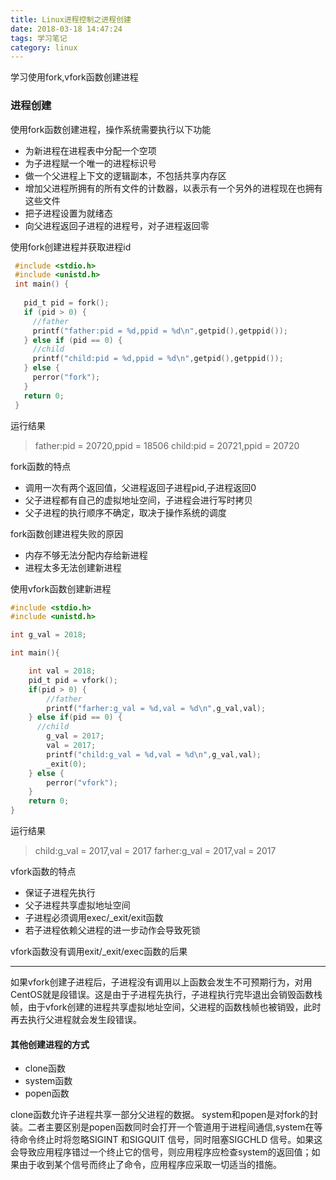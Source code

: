 ```yaml
---
title: Linux进程控制之进程创建
date: 2018-03-18 14:47:24
tags: 学习笔记
category: linux
---
```

学习使用fork,vfork函数创建进程
<!--more-->
### 进程创建
使用fork函数创建进程，操作系统需要执行以下功能
- 为新进程在进程表中分配一个空项
- 为子进程赋一个唯一的进程标识号
- 做一个父进程上下文的逻辑副本，不包括共享内存区
- 增加父进程所拥有的所有文件的计数器，以表示有一个另外的进程现在也拥有这些文件
- 把子进程设置为就绪态
- 向父进程返回子进程的进程号，对子进程返回零

使用fork创建进程并获取进程id
``` c
 #include <stdio.h>                                                                                                
 #include <unistd.h>
 int main() {
 
   pid_t pid = fork();
   if (pid > 0) {
     //father
     printf("father:pid = %d,ppid = %d\n",getpid(),getppid());
   } else if (pid == 0) {
     //child
     printf("child:pid = %d,ppid = %d\n",getpid(),getppid());
   } else {
     perror("fork");
   }
   return 0;
 }

```
运行结果
> father:pid = 20720,ppid = 18506
child:pid = 20721,ppid = 20720

fork函数的特点
- 调用一次有两个返回值，父进程返回子进程pid,子进程返回0
- 父子进程都有自己的虚拟地址空间，子进程会进行写时拷贝
- 父子进程的执行顺序不确定，取决于操作系统的调度

fork函数创建进程失败的原因
- 内存不够无法分配内存给新进程
- 进程太多无法创建新进程

使用vfork函数创建新进程
``` c
#include <stdio.h>
#include <unistd.h>

int g_val = 2018;

int main(){

	int val = 2018;
	pid_t pid = vfork();
	if(pid > 0) {
		//father
		printf("farher:g_val = %d,val = %d\n",g_val,val);		
	} else if(pid == 0) {
	  //child
		g_val = 2017;
		val = 2017;
		printf("child:g_val = %d,val = %d\n",g_val,val);		
		_exit(0);
	} else {
		perror("vfork");
	}
	return 0;	
}

```
运行结果
> child:g_val = 2017,val = 2017
farher:g_val = 2017,val = 2017

vfork函数的特点
- 保证子进程先执行
- 父子进程共享虚拟地址空间
- 子进程必须调用exec/_exit/exit函数
- 若子进程依赖父进程的进一步动作会导致死锁

vfork函数没有调用exit/_exit/exec函数的后果

--------
如果vfork创建子进程后，子进程没有调用以上函数会发生不可预期行为，对用CentOS就是段错误。这是由于子进程先执行，子进程执行完毕退出会销毁函数栈帧，由于vfork创建的进程共享虚拟地址空间，父进程的函数栈帧也被销毁，此时再去执行父进程就会发生段错误。

#### 其他创建进程的方式
- clone函数
- system函数
- popen函数

clone函数允许子进程共享一部分父进程的数据。
system和popen是对fork的封装。二者主要区别是popen函数同时会打开一个管道用于进程间通信,system在等待命令终止时将忽略SIGINT 和SIGQUIT 信号，同时阻塞SIGCHLD 信号。如果这会导致应用程序错过一个终止它的信号，则应用程序应检查system的返回值；如果由于收到某个信号而终止了命令，应用程序应采取一切适当的措施。

